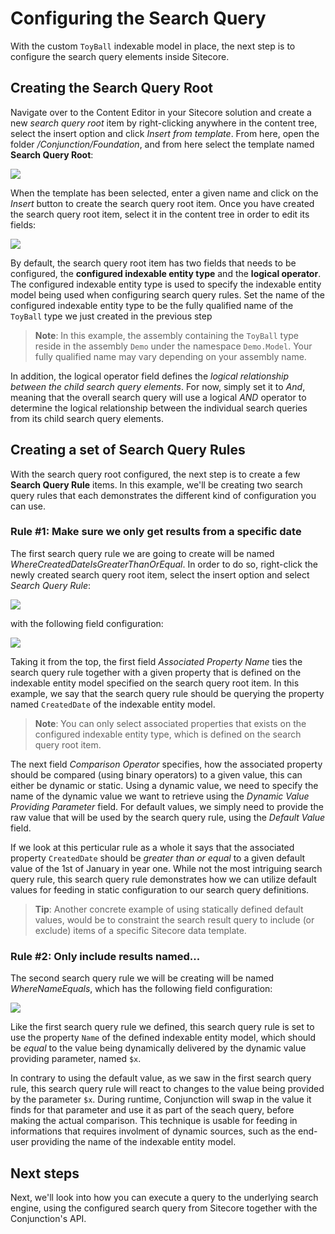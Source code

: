 # Configuring the Search Query

With the custom ``ToyBall`` indexable model in place, the next step is to configure the search query elements inside Sitecore.

## Creating the Search Query Root

Navigate over to the Content Editor in your Sitecore solution and create a new *search query root* item by right-clicking anywhere in the content tree, select the insert option and click *Insert from template*. From here, open the folder */Conjunction/Foundation*, and from here select the template named **Search Query Root**:

![](images/basic-insert-search-query-root.png)

When the template has been selected, enter a given name and click on the *Insert* button to create the search query root item. Once you have created the search query root item, select it in the content tree in order to edit its fields:

![](images/basic-configure-search-query-root.png)

By default, the search query root item has two fields that needs to be configured, the **configured indexable entity type** and the **logical operator**. The configured indexable entity type is used to specify the indexable entity model being used when configuring search query rules. Set the name of the configured indexable entity type to be the fully qualified name of the ``ToyBall`` type we just created in the previous step 

> **Note**: In this example, the assembly containing the ``ToyBall`` type reside in the assembly ``Demo`` under the namespace ``Demo.Model``. Your fully qualified name may vary depending on your assembly name. 

In addition, the logical operator field defines the *logical relationship between the child search query elements*. For now, simply set it to *And*, meaning that the overall search query will use a logical *AND* operator to determine the logical relationship between the individual search queries from its child search query elements.

## Creating a set of Search Query Rules

With the search query root configured, the next step is to create a few **Search Query Rule** items. In this example, we'll be creating two search query rules that each demonstrates the different kind of configuration you can use. 

### Rule #1: Make sure we only get results from a specific date

The first search query rule we are going to create will be named *WhereCreatedDateIsGreaterThanOrEqual*. In order to do so, right-click the newly created search query root item, select the insert option and select *Search Query Rule*:

![](images/basic-insert-search-query-rule.png)

with the following field configuration:

![](images/basic-configure-search-query-rule-defaultvalue.png)

Taking it from the top, the first field *Associated Property Name* ties the search query rule together with a given property that is defined on the indexable entity model specified on the search query root item. In this example, we say that the search query rule should be querying the property named ``CreatedDate`` of the indexable entity model.

> **Note**: You can only select associated properties that exists on the configured indexable entity type, which is defined on the search query root item. 

The next field *Comparison Operator* specifies, how the associated property should be compared (using binary operators) to a given value, this can either be dynamic or static. Using a dynamic value, we need to specify the name of the dynamic value we want to retrieve using the *Dynamic Value Providing Parameter* field. For default values, we simply need to provide the raw value that will be used by the search query rule, using the *Default Value* field. 

If we look at this perticular rule as a whole it says that the associated property ``CreatedDate`` should be *greater than or equal* to a given default value of the 1st of January in year one. While not the most intriguing search query rule, this search query rule demonstrates how we can utilize default values for feeding in static configuration to our search query definitions. 

> **Tip**: Another concrete example of using statically defined default values, would be to constraint the search result query to include (or exclude) items of a specific Sitecore data template.

### Rule #2: Only include results named...

The second search query rule we will be creating will be named *WhereNameEquals*, which has the following field configuration:

![](images/basic-configure-search-query-rule-dynamicvalue.png)

Like the first search query rule we defined, this search query rule is set to use the property ``Name`` of the defined indexable entity model, which should be *equal* to the value being dynamically delivered by the dynamic value providing parameter, named ``$x``. 

In contrary to using the default value, as we saw in the first search query rule, this search query rule will react to changes to the value being provided by the parameter ``$x``. During runtime, Conjunction will swap in the value it finds for that parameter and use it as part of the seach query, before making the actual comparison. This technique is usable for feeding in informations that requires involment of dynamic sources, such as the end-user providing the name of the indexable entity model.

## Next steps

Next, we'll look into how you can execute a query to the underlying search engine, using the configured search query from Sitecore together with the Conjunction's API.
